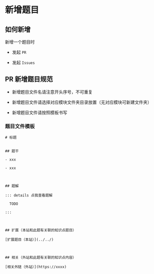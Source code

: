# 新增题目


## 如何新增

新增一个题目时

- 发起 `PR`

- 发起 `Issues`


## PR 新增题目规范

- 新增题目文件名请注意开头序号，不可重复

- 新增题目文件请选择对应模块文件夹目录放置（无对应模块可新建文件夹）

- 新增题目文件请按照模板书写


### 题目文件模板

```
# 标题


## 题干

- xxx

- xxx



## 题解

::: details 点我查看题解

  TODO

:::



## 扩展（本站和此题有关联的知识点题目）

[扩展题目（本站）](../../)



## 相关（外站和此题有关联的知识点内容）

[相关外链（外站）](https://xxxx)

```